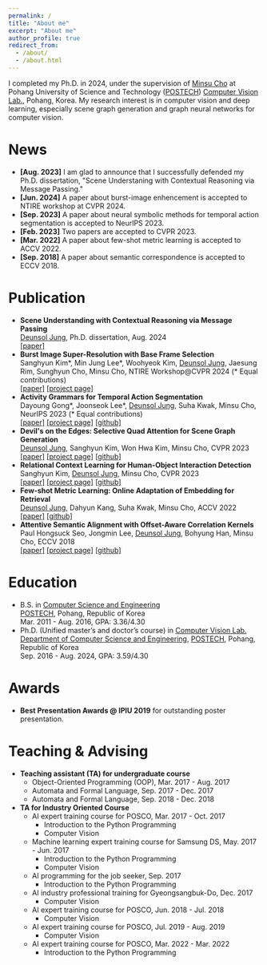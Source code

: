 ```yaml
---
permalink: /
title: "About me"
excerpt: "About me"
author_profile: true
redirect_from: 
  - /about/
  - /about.html
---
```

I completed my Ph.D. in 2024, under the supervision of [Minsu Cho](https://cvlab.postech.ac.kr/~mcho) at Pohang University of Science and Technology ([POSTECH](https://postech.ac.kr)) [Computer Vision Lab.](https://cvlab.postech.ac.kr/lab), Pohang, Korea. My research interest is in computer vision and deep learning, especially scene graph generation and graph neural networks for computer vision. 

News
======
- **[Aug. 2023]** I am glad to announce that I successfully defended my Ph.D. dissertation, "Scene Understaning with Contextual Reasoning via Message Passing."
- **[Jun. 2024]** A paper about burst-image enhencement is accepted to NTIRE workshop at CVPR 2024. 
- **[Sep. 2023]** A paper about neural symbolic methods for temporal action segmentation is accepted to NeurIPS 2023.
- **[Feb. 2023]** Two papers are accepted to CVPR 2023. 
- **[Mar. 2022]** A paper about few-shot metric learning is accepted to ACCV 2022. 
- **[Sep. 2018]** A paper about semantic correspondence is accepted to ECCV 2018. 

Publication
======
- **Scene Understanding with Contextual Reasoning via Message Passing** <br> <ins>Deunsol Jung</ins>, Ph.D. dissertation, Aug. 2024 <br> [[paper]](http://www.dcollection.net/handler/postech/200000807181)
- **Burst Image Super-Resolution with Base Frame Selection** <br> Sanghyun Kim\*, Min Jung Lee\*, Woohyeok Kim, <ins>Deunsol Jung</ins>, Jaesung Rim, Sunghyun Cho, Minsu Cho, NTIRE Workshop@CVPR 2024 (\* Equal contributions) <br> [[paper]](https://arxiv.org/abs/2406.17869) [[project page]](https://postech-cvlab.github.io/Burst_FSN/)
- **Activity Grammars for Temporal Action Segmentation** <br> Dayoung Gong\*, Joonseok Lee\*, <ins>Deunsol Jung</ins>, Suha Kwak, Minsu Cho, NeurIPS 2023 (\* Equal contributions) <br> [[paper]](https://arxiv.org/abs/2312.04266) [[project page]](http://cvlab.postech.ac.kr/research/KARI) [[github]](https://github.com/gongda0e/KARI) 
- **Devil's on the Edges: Selective Quad Attention for Scene Graph Generation** <br> <ins>Deunsol Jung</ins>, Sanghyun Kim, Won Hwa Kim, Minsu Cho, CVPR 2023 <br> [[paper]](https://arxiv.org/abs/2304.03495) [[project page]](https://cvlab.postech.ac.kr/research/SQUAT) [[github]](https://github.com/hesedjds/squat) 
- **Relational Context Learning for Human-Object Interaction Detection** <br> Sanghyun Kim, <ins>Deunsol Jung</ins>, Minsu Cho, CVPR 2023 <br> [[paper]](https://arxiv.org/abs/2304.04997) [[project page]](http://cvlab.postech.ac.kr/research/MUREN/) [[github]](https://github.com/OreoChocolate/MUREN)
- **Few-shot Metric Learning: Online Adaptation of Embedding for Retrieval** <br> <ins>Deunsol Jung</ins>, Dahyun Kang, Suha Kwak, Minsu Cho, ACCV 2022 <br> [[paper]](https://arxiv.org/abs/2211.07116) [[github]](https://github.com/hesedjds/FSML)
- **Attentive Semantic Alignment with Offset-Aware Correlation Kernels** <br> Paul Hongsuck Seo, Jongmin Lee, <ins>Deunsol Jung</ins>, Bohyung Han, Minsu Cho, ECCV 2018 <br> [[paper]](https://arxiv.org/abs/1808.02128) [[project page]](https://cvlab.postech.ac.kr/research/A2Net/) [[github]](https://github.com/bluedream1121/A2Net)

Education 
======
- B.S. in [Computer Science and Engineering](https://cse.postech.ac.kr) <br> [POSTECH](https://postech.ac.kr), Pohang, Republic of Korea <br> Mar. 2011 - Aug. 2016, GPA: 3.36/4.30
- Ph.D. (Unified master’s and doctor’s course) in [Computer Vision Lab.](https://cvlab.postecha.ac.kr) <br> [Department of Computer Science and Engineering](https://cse.postech.ac.kr), [POSTECH](https://postech.ac.kr), Pohang, Republic of Korea <br> Sep. 2016 - Aug. 2024, GPA: 3.59/4.30

Awards 
======
- **Best Presentation Awards @ IPIU 2019** for outstanding poster presentation.

Teaching & Advising 
======
- **Teaching assistant (TA) for undergraduate course**
  - Object-Oriented Programming (OOP), Mar. 2017 - Aug. 2017
  - Automata and Formal Language, Sep. 2017 - Dec. 2017
  - Automata and Formal Language, Sep. 2018 - Dec. 2018
- **TA for Industry Oriented Course**
  - AI expert training course for POSCO, Mar. 2017 - Oct. 2017 
    - Introduction to the Python Programming 
    - Computer Vision 
  - Machine learning expert training course for Samsung DS, May. 2017 - Jun. 2017 
    - Introduction to the Python Programming
    - Computer Vision
  - AI programming for the job seeker, Sep. 2017 
    - Introduction to the Python Programming
  - AI industry professional training for Gyeongsangbuk-Do, Dec. 2017 
    - Computer Vision
  - AI expert training course for POSCO, Jun. 2018 - Jul. 2018
    - Computer Vision
  - AI expert training course for POSCO, Jul. 2019 - Aug. 2019
    - Computer Vision
  - AI expert training course for POSCO, Mar. 2022 - Mar. 2022
    - Introduction to the Python Programming

